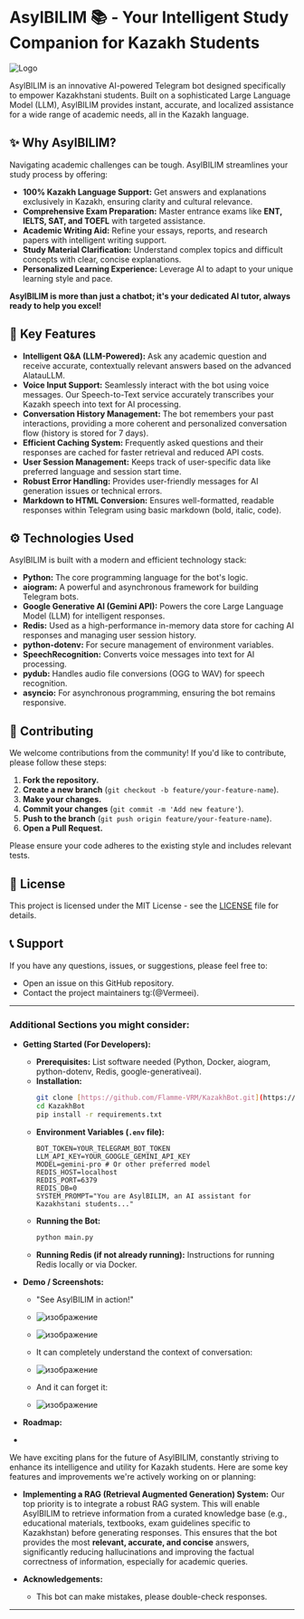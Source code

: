 # AsylBILIM 📚 - Your Intelligent Study Companion for Kazakh Students

![Logo](https://github.com/user-attachments/assets/330db4a3-7fea-4dcc-8b18-365795c3dd15)


AsylBILIM is an innovative AI-powered Telegram bot designed specifically to empower Kazakhstani students. Built on a sophisticated Large Language Model (LLM), AsylBILIM provides instant, accurate, and localized assistance for a wide range of academic needs, all in the Kazakh language.

## ✨ Why AsylBILIM?

Navigating academic challenges can be tough. AsylBILIM streamlines your study process by offering:

* **100% Kazakh Language Support:** Get answers and explanations exclusively in Kazakh, ensuring clarity and cultural relevance.
* **Comprehensive Exam Preparation:** Master entrance exams like **ENT, IELTS, SAT, and TOEFL** with targeted assistance.
* **Academic Writing Aid:** Refine your essays, reports, and research papers with intelligent writing support.
* **Study Material Clarification:** Understand complex topics and difficult concepts with clear, concise explanations.
* **Personalized Learning Experience:** Leverage AI to adapt to your unique learning style and pace.

**AsylBILIM is more than just a chatbot; it's your dedicated AI tutor, always ready to help you excel!**

## 🚀 Key Features

* **Intelligent Q&A (LLM-Powered):** Ask any academic question and receive accurate, contextually relevant answers based on the advanced AlatauLLM.
* **Voice Input Support:** Seamlessly interact with the bot using voice messages. Our Speech-to-Text service accurately transcribes your Kazakh speech into text for AI processing.
* **Conversation History Management:** The bot remembers your past interactions, providing a more coherent and personalized conversation flow (history is stored for 7 days).
* **Efficient Caching System:** Frequently asked questions and their responses are cached for faster retrieval and reduced API costs.
* **User Session Management:** Keeps track of user-specific data like preferred language and session start time.
* **Robust Error Handling:** Provides user-friendly messages for AI generation issues or technical errors.
* **Markdown to HTML Conversion:** Ensures well-formatted, readable responses within Telegram using basic markdown (bold, italic, code).

## ⚙️ Technologies Used

AsylBILIM is built with a modern and efficient technology stack:

* **Python:** The core programming language for the bot's logic.
* **aiogram:** A powerful and asynchronous framework for building Telegram bots.
* **Google Generative AI (Gemini API):** Powers the core Large Language Model (LLM) for intelligent responses.
* **Redis:** Used as a high-performance in-memory data store for caching AI responses and managing user session history.
* **python-dotenv:** For secure management of environment variables.
* **SpeechRecognition:** Converts voice messages into text for AI processing.
* **pydub:** Handles audio file conversions (OGG to WAV) for speech recognition.
* **asyncio:** For asynchronous programming, ensuring the bot remains responsive.

## 🤝 Contributing

We welcome contributions from the community! If you'd like to contribute, please follow these steps:

1.  **Fork the repository.**
2.  **Create a new branch** (`git checkout -b feature/your-feature-name`).
3.  **Make your changes.**
4.  **Commit your changes** (`git commit -m 'Add new feature'`).
5.  **Push to the branch** (`git push origin feature/your-feature-name`).
6.  **Open a Pull Request.**

Please ensure your code adheres to the existing style and includes relevant tests.

## 📝 License

This project is licensed under the MIT License - see the [LICENSE](LICENSE) file for details.

## 📞 Support

If you have any questions, issues, or suggestions, please feel free to:

* Open an issue on this GitHub repository.
* Contact the project maintainers tg:(@Vermeei).

---

### Additional Sections you might consider:

* **Getting Started (For Developers):**
    * **Prerequisites:** List software needed (Python, Docker, aiogram, python-dotenv, Redis, google-generativeai).
    * **Installation:**
        ```bash
        git clone [https://github.com/Flamme-VRM/KazakhBot.git](https://github.com/Flamme-VRM/KazakhBot.git)
        cd KazakhBot
        pip install -r requirements.txt
        ```
    * **Environment Variables (`.env` file):**
        ```
        BOT_TOKEN=YOUR_TELEGRAM_BOT_TOKEN
        LLM_API_KEY=YOUR_GOOGLE_GEMINI_API_KEY
        MODEL=gemini-pro # Or other preferred model
        REDIS_HOST=localhost
        REDIS_PORT=6379
        REDIS_DB=0
        SYSTEM_PROMPT="You are AsylBILIM, an AI assistant for Kazakhstani students..."
        ```
    * **Running the Bot:**
        ```bash
        python main.py
        ```
    * **Running Redis (if not already running):** Instructions for running Redis locally or via Docker.
* **Demo / Screenshots:**
    * "See AsylBILIM in action!"
    *  ![изображение](https://github.com/user-attachments/assets/6e739802-2160-455b-8131-8cb336c5a46c)
      
    *  ![изображение](https://github.com/user-attachments/assets/301b787c-5815-4703-a6c8-c302b27f10c9)

      
    *  It can completely understand the context of conversation:
      
    *  ![изображение](https://github.com/user-attachments/assets/2d21e4d5-b433-4e5b-8534-7f9933df8f3f)

    * And it can forget it:

    *  ![изображение](https://github.com/user-attachments/assets/ae1c3ae7-62db-4969-8cd6-d315627f7425)
  


* **Roadmap:**
* 
We have exciting plans for the future of AsylBILIM, constantly striving to enhance its intelligence and utility for Kazakh students. Here are some key features and improvements we're actively working on or planning:

* **Implementing a RAG (Retrieval Augmented Generation) System:** Our top priority is to integrate a robust RAG system. This will enable AsylBILIM to retrieve information from a curated knowledge base (e.g., educational materials, textbooks, exam guidelines specific to Kazakhstan) before generating responses. This ensures that the bot provides the most **relevant, accurate, and concise** answers, significantly reducing hallucinations and improving the factual correctness of information, especially for academic queries.

* **Acknowledgements:**
    * This bot can make mistakes, please double-check responses. 

---
